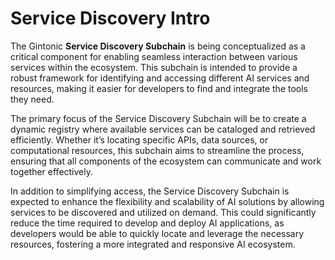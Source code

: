 # Service Discovery Intro

The Gintonic **Service Discovery Subchain** is being conceptualized as a critical component for enabling seamless interaction between various services within the ecosystem. This subchain is intended to provide a robust framework for identifying and accessing different AI services and resources, making it easier for developers to find and integrate the tools they need.

The primary focus of the Service Discovery Subchain will be to create a dynamic registry where available services can be cataloged and retrieved efficiently. Whether it’s locating specific APIs, data sources, or computational resources, this subchain aims to streamline the process, ensuring that all components of the ecosystem can communicate and work together effectively.

In addition to simplifying access, the Service Discovery Subchain is expected to enhance the flexibility and scalability of AI solutions by allowing services to be discovered and utilized on demand. This could significantly reduce the time required to develop and deploy AI applications, as developers would be able to quickly locate and leverage the necessary resources, fostering a more integrated and responsive AI ecosystem.
